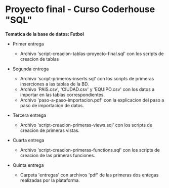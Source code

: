 # Proyecto final - Curso Coderhouse "SQL"

 **Tematica de la base de datos: Futbol**


* Primer entrega 

  - Archivo 'script-creacion-tablas-proyecto-final.sql' con los scripts de creacion de tablas

* Segunda entrega

  - Archivo 'script-primeros-inserts.sql' con los scripts de primeras inserciones a las tablas de la BD. <br>
  - Archivo 'PAIS.csv', 'CIUDAD.csv' y 'EQUIPO.csv' con los datos a importar en las tablas correspondientes. <br>
  - Archivo 'paso-a-paso-importacion.pdf' con la explicacion del paso a paso de importacion de datos.

* Tercera entrega

  - Archivo 'script-creacion-primeras-views.sql' con los scripts de creacion de primeras vistas. 
  
* Cuarta entrega 

  - Archivo 'script-creacion-primeras-functions.sql' con los scripts de creacion de las primeras funciones.
  
* Quinta entrega 

  - Carpeta 'entregas' con archivos 'pdf' de las primeras dos entegas realizadas por la plataforma. 
  
  
